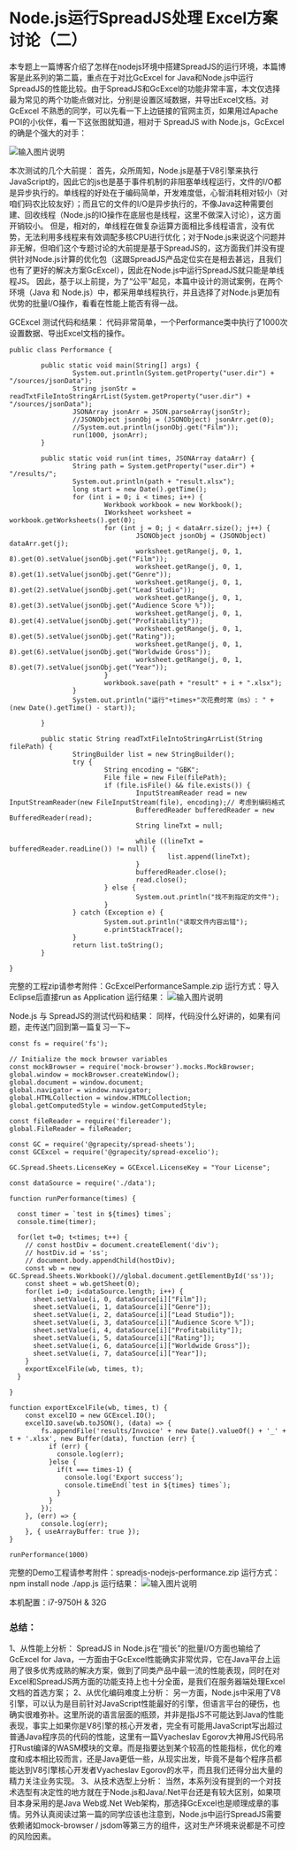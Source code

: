 # Node.js运行SpreadJS处理 Excel方案讨论（二）

本专题上一篇博客介绍了怎样在nodejs环境中搭建SpreadJS的运行环境，本篇博客是此系列的第二篇，重点在于对比GcExcel for Java和Node.js中运行SpreadJS的性能比较。由于SpreadJS和GcExcel的功能非常丰富，本文仅选择最为常见的两个功能点做对比，分别是设置区域数据，并导出Excel文档。对 GcExcel 不熟悉的同学，可以先看一下上边链接的官网主页，如果用过Apache POI的小伙伴，看一下这张图就知道，相对于 SpreadJS with Node.js，GcExcel的确是个强大的对手：

![输入图片说明](https://gcdn.grapecity.com.cn/data/attachment/forum/202102/28/021139isaskxqfdq7qxsa3.png)


本次测试的几个大前提：
首先，众所周知，Node.js是基于V8引擎来执行JavaScript的，因此它的js也是基于事件机制的非阻塞单线程运行，文件的I/O都是异步执行的。单线程的好处在于编码简单，开发难度低，心智消耗相对较小（对咱们码农比较友好）；而且它的文件的I/O是异步执行的，不像Java这种需要创建、回收线程（Node.js的IO操作在底层也是线程，这里不做深入讨论），这方面开销较小。
但是，相对的，单线程在做复杂运算方面相比多线程语言，没有优势，无法利用多线程来有效调配多核CPU进行优化；对于Node.js来说这个问题并非无解，但咱们这个专题讨论的大前提是基于SpreadJS的，这方面我们并没有提供针对Node.js计算的优化包（这跟SpreadJS产品定位实在是相去甚远，且我们也有了更好的解决方案GcExcel），因此在Node.js中运行SpreadJS就只能是单线程JS。
因此，基于以上前提，为了“公平”起见，本篇中设计的测试案例，在两个环境（Java 和 Node.js）中，都采用单线程执行，并且选择了对Node.js更加有优势的批量I/O操作，看看在性能上能否有得一战。


GCExcel 测试代码和结果：
代码非常简单，一个Performance类中执行了1000次设置数据、导出Excel文档的操作。


```
public class Performance {

        public static void main(String[] args) {
                System.out.println(System.getProperty("user.dir") + "/sources/jsonData");
                String jsonStr = readTxtFileIntoStringArrList(System.getProperty("user.dir") + "/sources/jsonData");
                JSONArray jsonArr = JSON.parseArray(jsonStr);
                //JSONObject jsonObj = (JSONObject) jsonArr.get(0);
                //System.out.println(jsonObj.get("Film"));
                run(1000, jsonArr);
        }

        public static void run(int times, JSONArray dataArr) {
                String path = System.getProperty("user.dir") + "/results/";
                System.out.println(path + "result.xlsx");
                long start = new Date().getTime();
                for (int i = 0; i < times; i++) {
                        Workbook workbook = new Workbook();
                        IWorksheet worksheet = workbook.getWorksheets().get(0); 
                        for (int j = 0; j < dataArr.size(); j++) {
                                JSONObject jsonObj = (JSONObject) dataArr.get(j);
                                worksheet.getRange(j, 0, 1, 8).get(0).setValue(jsonObj.get("Film"));
                                worksheet.getRange(j, 0, 1, 8).get(1).setValue(jsonObj.get("Genre"));
                                worksheet.getRange(j, 0, 1, 8).get(2).setValue(jsonObj.get("Lead Studio"));
                                worksheet.getRange(j, 0, 1, 8).get(3).setValue(jsonObj.get("Audience Score %"));
                                worksheet.getRange(j, 0, 1, 8).get(4).setValue(jsonObj.get("Profitability"));
                                worksheet.getRange(j, 0, 1, 8).get(5).setValue(jsonObj.get("Rating"));
                                worksheet.getRange(j, 0, 1, 8).get(6).setValue(jsonObj.get("Worldwide Gross"));
                                worksheet.getRange(j, 0, 1, 8).get(7).setValue(jsonObj.get("Year"));
                        }
                        workbook.save(path + "result" + i + ".xlsx");
                }
                System.out.println("运行"+times+"次花费时常（ms）: " + (new Date().getTime() - start));

        }

        public static String readTxtFileIntoStringArrList(String filePath) {
                StringBuilder list = new StringBuilder();
                try {
                        String encoding = "GBK";
                        File file = new File(filePath);
                        if (file.isFile() && file.exists()) {
                                InputStreamReader read = new InputStreamReader(new FileInputStream(file), encoding);// 考虑到编码格式
                                BufferedReader bufferedReader = new BufferedReader(read);
                                String lineTxt = null;

                                while ((lineTxt = bufferedReader.readLine()) != null) {
                                        list.append(lineTxt);
                                }
                                bufferedReader.close();
                                read.close();
                        } else {
                                System.out.println("找不到指定的文件");
                        }
                } catch (Exception e) {
                        System.out.println("读取文件内容出错");
                        e.printStackTrace();
                }
                return list.toString();
        }

}
```

完整的工程zip请参考附件：GcExcelPerformanceSample.zip
运行方式：导入Eclipse后直接run as Application
运行结果：
![输入图片说明](https://gcdn.grapecity.com.cn/data/attachment/forum/202102/28/022310ds3m931oms5kyo29.png)


Node.js 与 SpreadJS的测试代码和结果：
同样，代码没什么好讲的，如果有问题，走传送门回到第一篇复习一下~

```
const fs = require('fs');

// Initialize the mock browser variables
const mockBrowser = require('mock-browser').mocks.MockBrowser;
global.window = mockBrowser.createWindow();
global.document = window.document;
global.navigator = window.navigator;
global.HTMLCollection = window.HTMLCollection;
global.getComputedStyle = window.getComputedStyle;

const fileReader = require('filereader');
global.FileReader = fileReader;

const GC = require('@grapecity/spread-sheets');
const GCExcel = require('@grapecity/spread-excelio');

GC.Spread.Sheets.LicenseKey = GCExcel.LicenseKey = "Your License";

const dataSource = require('./data');

function runPerformance(times) {

  const timer = `test in ${times} times`;
  console.time(timer);

  for(let t=0; t<times; t++) {
    // const hostDiv = document.createElement('div');
    // hostDiv.id = 'ss';
    // document.body.appendChild(hostDiv);
    const wb = new GC.Spread.Sheets.Workbook()//global.document.getElementById('ss'));
    const sheet = wb.getSheet(0);
    for(let i=0; i<dataSource.length; i++) {
      sheet.setValue(i, 0, dataSource[i]["Film"]);
      sheet.setValue(i, 1, dataSource[i]["Genre"]);
      sheet.setValue(i, 2, dataSource[i]["Lead Studio"]);
      sheet.setValue(i, 3, dataSource[i]["Audience Score %"]);
      sheet.setValue(i, 4, dataSource[i]["Profitability"]);
      sheet.setValue(i, 5, dataSource[i]["Rating"]);
      sheet.setValue(i, 6, dataSource[i]["Worldwide Gross"]);
      sheet.setValue(i, 7, dataSource[i]["Year"]);
    }
    exportExcelFile(wb, times, t);
  }
  
}

function exportExcelFile(wb, times, t) {
    const excelIO = new GCExcel.IO();
    excelIO.save(wb.toJSON(), (data) => {
        fs.appendFile('results/Invoice' + new Date().valueOf() + '_' + t + '.xlsx', new Buffer(data), function (err) {
          if (err) {
            console.log(err);
          }else {
            if(t === times-1) {
              console.log('Export success');
              console.timeEnd(`test in ${times} times`);
            }
          }
        });
    }, (err) => {
        console.log(err);
    }, { useArrayBuffer: true });
}

runPerformance(1000)
```
完整的Demo工程请参考附件：spreadjs-nodejs-performance.zip
运行方式：
npm install
node ./app.js
运行结果：
![输入图片说明](https://gcdn.grapecity.com.cn/data/attachment/forum/202102/28/022349nm79kk6z6qfxz2fk.png)


本机配置：i7-9750H & 32G

### 总结：
1、从性能上分析：
SpreadJS in Node.js在“擅长”的批量I/O方面也输给了 GcExcel for Java，一方面由于GcExcel性能确实非常优异，它在Java平台上运用了很多优秀成熟的解决方案，做到了同类产品中最一流的性能表现，同时在对Excel和SpreadJS两方面的功能支持上也十分全面，是我们在服务器端处理Excel文档的首选方案；
2、从优化编码难度上分析：
另一方面，Node.js中采用了V8引擎，可以认为是目前针对JavaScript性能最好的引擎，但语言平台的硬伤，也确实很难弥补。这里所说的语言层面的瓶颈，并非是指JS不可能达到Java的性能表现，事实上如果你是V8引擎的核心开发者，完全有可能用JavaScript写出超过普通Java程序员的代码的性能，这里有一篇Vyacheslav Egorov大神用JS代码吊打Rust编译的WASM模块的文章。而是指要达到某个较高的性能指标，优化的难度和成本相比较而言，还是Java更低一些，从现实出发，毕竟不是每个程序员都能达到V8引擎核心开发者Vyacheslav Egorov的水平，而且我们还得分出大量的精力关注业务实现。
3、从技术选型上分析：
当然，本系列没有提到的一个对技术选型有决定性的地方就在于Node.js和Java/.Net平台还是有较大区别，如果项目本身采用的是Java Web或.Net Web架构，那选择GcExcel也是顺理成章的事情。另外认真阅读过第一篇的同学应该也注意到，Node.js中运行SpreadJS需要依赖诸如mock-browser / jsdom等第三方的组件，这对生产环境来说都是不可控的风险因素。
